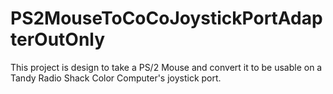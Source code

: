 # PS2MouseToCoCoJoystickPortAdapterOutOnly
This project is design to take a PS/2 Mouse and convert it to be usable on a Tandy Radio Shack Color Computer's joystick port.
